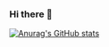 ### Hi there 👋

[![Anurag's GitHub stats](https://github-readme-stats.vercel.app/api?username=t-ooka)](https://github.com/anuraghazra/github-readme-stats)

<!--
**t-ooka/t-ooka** is a ✨ _special_ ✨ repository because its `README.md` (this file) appears on your GitHub profile.

Here are some ideas to get you started:

- 🔭 I’m currently working on ...
- 🌱 I’m currently learning ...
- 👯 I’m looking to collaborate on ...
- 🤔 I’m looking for help with ...
- 💬 Ask me about ...
- 📫 How to reach me: ...
- 😄 Pronouns: ...
- ⚡ Fun fact: ...
-->
